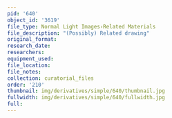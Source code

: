 ```yaml
---
pid: '640'
object_id: '3619'
file_type: Normal Light Images›Related Materials
file_description: "(Possibly) Related drawing"
original_format:
research_date:
researchers:
equipment_used:
file_location:
file_notes:
collection: curatorial_files
order: '210'
thumbnail: img/derivatives/simple/640/thumbnail.jpg
fullwidth: img/derivatives/simple/640/fullwidth.jpg
full:
---
```

